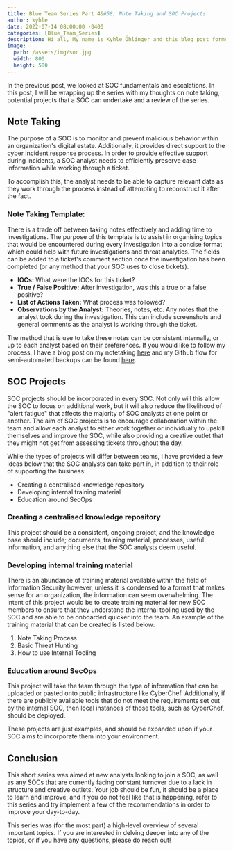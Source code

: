 ```yaml
---
title: Blue Team Series Part 4&#58; Note Taking and SOC Projects
author: kyhle
date: 2022-07-14 08:00:00 -0400
categories: [Blue_Team_Series]
description: Hi all, My name is Kyhle Öhlinger and this blog post forms part of my personal blog. If you enjoy any of the posts, feel free to reach out and let me know :) 
image:
  path: /assets/img/soc.jpg
  width: 800
  height: 500
---
```


In the previous post, we looked at SOC fundamentals and escalations. In this post, I will be wrapping up the series with my thoughts on note taking, potential projects that a SOC can undertake and a review of the series. 

## Note Taking

The purpose of a SOC is to monitor and prevent malicious behavior within an organization's digital estate. Additionally, it provides direct support to the cyber incident response process. In order to provide effective support during incidents, a SOC analyst needs to efficiently preserve case information while working through a ticket. 

To accomplish this, the analyst needs to be able to capture relevant data as they work through the process instead of attempting to reconstruct it after the fact.

### Note Taking Template:
There is a trade off between taking notes effectively and adding time to investigations. The purpose of this template is to assist in organising topics that would be encountered during every investigation into a concise format which could help with future investigations and threat analytics. The fields can be added to a ticket's comment section once the investigation has been completed (or any method that your SOC uses to close tickets).
* **IOCs:** What were the IOCs for this ticket?
* **True / False Positive:** After investigation, was this a true or a false positive?
* **List of Actions Taken:** What process was followed?
* **Observations by the Analyst:** Theories, notes, etc. Any notes that the analyst took during the investigation. This can include screenshots and general comments as the analyst is working through the ticket.

The method that is use to take these notes can be consistent internally, or up to each analyst based on their preferences. If you would like to follow my process, I have a blog post on my notetaking [here](https://ohlinger.co/posts/new-notetaking-tools/) and my Github flow for semi-automated backups can be found [here](https://ohlinger.co/posts/github-flow/).


## SOC Projects
SOC projects should be incorporated in every SOC. Not only will this allow the SOC to focus on additional work, but it will also reduce the likelihood of "alert fatigue" that affects the majority of SOC analysts at one point or another. The aim of SOC projects is to encourage collaboration within the team and allow each analyst to either work together or individually to upskill themselves and improve the SOC, while also providing a creative outlet that they might not get from assessing tickets throughout the day. 

While the types of projects will differ between teams, I have provided a few ideas below that the SOC analysts can take part in, in addition to their role of supporting the business: 
 
* Creating a centralised knowledge repository
* Developing internal training material
* Education around SecOps

### Creating a centralised knowledge repository

This project should be a consistent, ongoing project, and the knowledge base should include; documents, training material, processes, useful information, and anything else that the SOC analysts deem useful. 

### Developing internal training material

There is an abundance of training material available within the field of Information Security however, unless it is condensed to a format that makes sense for an organization, the information can seem overwhelming. The intent of this project would be to create training material for new SOC members to ensure that they understand the internal tooling used by the SOC and are able to be onboarded quicker into the team. An example of the training material that can be created is listed below:
 
1. Note Taking Process
2. Basic Threat Hunting	
3. How to use Internal Tooling	

### Education around SecOps

This project will take the team through the type of information that can be uploaded or pasted onto public infrastructure like CyberChef. Additionally, if there are publicly available tools that do not meet the requirements set out by the internal SOC, then local instances of those tools, such as CyberChef, should be deployed. 

These projects are just examples, and should be expanded upon if your SOC aims to incorporate them into your environment.
 
## Conclusion

This short series was aimed at new analysts looking to join a SOC, as well as any SOCs that are currently facing constant turnover due to a lack in structure and creative outlets. Your job should be fun, it should be a place to learn and improve, and if you do not feel like that is happening, refer to this series and try implement a few of the recommendations in order to improve your day-to-day. 

This series was (for the most part) a high-level overview of several important topics. If you are interested in delving deeper into any of the topics, or if you have any questions, please do reach out!